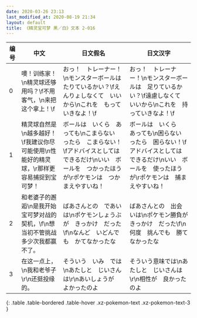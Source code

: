 ```yaml
---
date: 2020-03-26 23:13
last_modified_at: 2020-08-19 21:34
layout: default
title: 《精灵宝可梦 黑／白》文本 2-016
---
```

| 编号 | 中文 | 日文假名 | 日文汉字 |
| ---- | ---- | ---- | --- |
| 0 | 噢！训练家！\n精灵球还够用吗？\f不用客气，\n来把这个拿上！\f | おっ！　トレーナー！\nモンスターボールは　たりているかい？\fえんりょしなくて　いいから\nこれを　もっていきなよ！\f | おっ！　トレーナー！\nモンスターボールは　足りているかい？\f遠慮しなくて　いいから\nこれを　持っていきなよ！\f |
| 1 | 精灵球自然是\n越多越好！\f我建议你尽可能使用\n性能好的精灵球，\r那样更容易捕捉到宝可梦！ | ボールは　いくら　あっても\nこまらない　ったら　こまらない！\fアドバイスとしては　できるだけ\nいい　ボールを　つかったほうが\rポケモンは　つかまえやすいね！ | ボールは　いくら　あっても\n困らない　ったら　困らない！\fアドバイスとしては　できるだけ\nいい　ボールを　使ったほうが\rポケモンは　捕まえやすいね！ |
| 2 | 和老婆子的邂逅\n是我开始宝可梦对战的契机，\f\n想当初不管挑战多少次我都赢不了。 | ばあさんとの　であいは\nポケモンしょうぶが　きっかけ　だった\f\nなんど　いどんでも　かてなかったな | ばあさんとの　出会いは\nポケモン勝負が　きっかけ　だった\f\n何度　挑んでも　勝てなかったな |
| 3 | 在这一点上，\n我和老爷子\r\n还挺投缘的。 | そういう　いみ　では\nあたしと　じいさんは\r\nあいしょうが　よかったのよ | そういう意味では\nあたしと　じいさんは\r\n相性が　良かったのよ |
{: .table .table-bordered .table-hover .xz-pokemon-text .xz-pokemon-text-3 }
